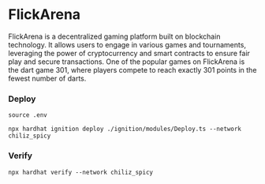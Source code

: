 # FlickArena

FlickArena is a decentralized gaming platform built on blockchain technology. It allows users to engage in various games and tournaments, leveraging the power of cryptocurrency and smart contracts to ensure fair play and secure transactions. One of the popular games on FlickArena is the dart game 301, where players compete to reach exactly 301 points in the fewest number of darts.

### Deploy

```shell
source .env

npx hardhat ignition deploy ./ignition/modules/Deploy.ts --network chiliz_spicy
```

### Verify

```shell
npx hardhat verify --network chiliz_spicy
```
